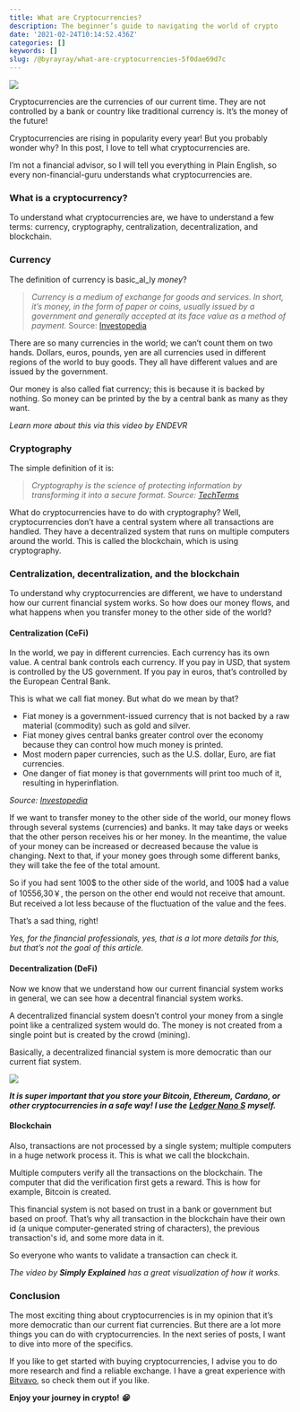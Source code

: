 ```yaml
---
title: What are Cryptocurrencies?
description: The beginner’s guide to navigating the world of crypto
date: '2021-02-24T10:14:52.436Z'
categories: []
keywords: []
slug: /@byrayray/what-are-cryptocurrencies-5f0dae69d7c
---
```


![](/images/0__35YwxbSI7rz__rrtL.jpg)

Cryptocurrencies are the currencies of our current time. They are not controlled by a bank or country like traditional currency is. It’s the money of the future!

Cryptocurrencies are rising in popularity every year! But you probably wonder why? In this post, I love to tell what cryptocurrencies are.

I’m not a financial advisor, so I will tell you everything in Plain English, so every non-financial-guru understands what cryptocurrencies are.

### What is a cryptocurrency?

To understand what cryptocurrencies are, we have to understand a few terms: currency, cryptography, centralization, decentralization, and blockchain.

### Currency

The definition of currency is basic_al_ly _money_?

> _Currency is a medium of exchange for goods and services. In short, it’s money, in the form of paper or coins, usually issued by a government and generally accepted at its face value as a method of payment._ Source: [Investopedia](https://www.investopedia.com/terms/c/currency.asp)

There are so many currencies in the world; we can’t count them on two hands. Dollars, euros, pounds, yen are all currencies used in different regions of the world to buy goods. They all have different values and are issued by the government.

Our money is also called fiat currency; this is because it is backed by nothing. So money can be printed by the by a central bank as many as they want.

_Learn more about this via this video by ENDEVR_

### Cryptography

The simple definition of it is:

> _Cryptography is the science of protecting information by transforming it into a secure format. Source:_ [_TechTerms_](https://techterms.com/definition/cryptography)

What do cryptocurrencies have to do with cryptography? Well, cryptocurrencies don’t have a central system where all transactions are handled. They have a decentralized system that runs on multiple computers around the world. This is called the blockchain, which is using cryptography.

### Centralization, decentralization, and the blockchain

To understand why cryptocurrencies are different, we have to understand how our current financial system works. So how does our money flows, and what happens when you transfer money to the other side of the world?

#### Centralization (CeFi)

In the world, we pay in different currencies. Each currency has its own value. A central bank controls each currency. If you pay in USD, that system is controlled by the US government. If you pay in euros, that’s controlled by the European Central Bank.

This is what we call fiat money. But what do we mean by that?

*   Fiat money is a government-issued currency that is not backed by a raw material (commodity) such as gold and silver.
*   Fiat money gives central banks greater control over the economy because they can control how much money is printed.
*   Most modern paper currencies, such as the U.S. dollar, Euro, are fiat currencies.
*   One danger of fiat money is that governments will print too much of it, resulting in hyperinflation.

_Source:_ [_Investopedia_](https://www.investopedia.com/terms/f/fiatmoney.asp)

If we want to transfer money to the other side of the world, our money flows through several systems (currencies) and banks. It may take days or weeks that the other person receives his or her money. In the meantime, the value of your money can be increased or decreased because the value is changing. Next to that, if your money goes through some different banks, they will take the fee of the total amount.

So if you had sent 100$ to the other side of the world, and 100$ had a value of 10556,30￥, the person on the other end would not receive that amount. But received a lot less because of the fluctuation of the value and the fees.

That’s a sad thing, right!

_Yes, for the financial professionals, yes, that is a lot more details for this, but that’s not the goal of this article._

#### Decentralization (DeFi)

Now we know that we understand how our current financial system works in general, we can see how a decentral financial system works.

A decentralized financial system doesn’t control your money from a single point like a centralized system would do. The money is not created from a single point but is created by the crowd (mining).

Basically, a decentralized financial system is more democratic than our current fiat system.

[![](https://cdn-images-1.medium.com/max/800/1*UkwfXw8TXlnxp3E8ZMR5PA.jpeg)](https://shop.ledger.com/?r=49d84cfa3a9e&tracker=Medium)

**_It is super important that you store your Bitcoin, Ethereum, Cardano, or other cryptocurrencies in a safe way! I use the_** [**_Ledger Nano S_**](https://shop.ledger.com/?r=49d84cfa3a9e&tracker=Medium) **_myself._**

#### Blockchain

Also, transactions are not processed by a single system; multiple computers in a huge network process it. This is what we call the blockchain.

Multiple computers verify all the transactions on the blockchain. The computer that did the verification first gets a reward. This is how for example, Bitcoin is created.

This financial system is not based on trust in a bank or government but based on proof. That’s why all transaction in the blockchain have their own id (a unique computer-generated string of characters), the previous transaction's id, and some more data in it.

So everyone who wants to validate a transaction can check it.

_The video by_ **_Simply Explained_** _has a great visualization of how it works._

### Conclusion

The most exciting thing about cryptocurrencies is in my opinion that it’s more democratic than our current fiat currencies. But there are a lot more things you can do with cryptocurrencies. In the next series of posts, I want to dive into more of the specifics.

If you like to get started with buying cryptocurrencies, I advise you to do more research and find a reliable exchange. I have a great experience with [Bitvavo](https://bitvavo.com/?a=C8EC9A7380), so check them out if you like.

**Enjoy your journey in crypto! _😁_**